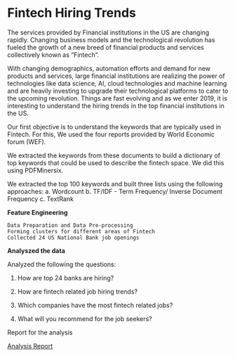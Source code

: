 # Fintech Hiring Trends 

The services provided by Financial institutions in the US are changing rapidly. Changing business models and the technological revolution has fueled the growth of a new breed of financial products and services collectively known as “Fintech”.

With changing demographics, automation efforts and demand for new products and services, large financial institutions are realizing the power of technologies like data science, AI, cloud technologies and machine learning and are heavily investing to upgrade their technological platforms to cater to the upcoming revolution. Things are fast evolving and as we enter 2019, it is interesting to understand the hiring trends in the top financial institutions in the US.

Our first objective is to understand the keywords that are typically used in Fintech. For this, We used the four reports provided by World Economic forum (WEF).

We extracted the keywords from these documents to build a dictionary of top keywords that could be used to describe the fintech space. We did this using PDFMinersix.

We extracted the top 100 keywords and built three lists using the following approaches: a. Wordcount b. TF/IDF - Term Frequency/ Inverse Document Frequency c. TextRank

**Feature Engineering**

```
Data Preparation and Data Pre-processing
Forming clusters for different areas of Fintech
Collected 24 US National Bank job openings
```

**Analyszed the data**

Analyzed the following the questions:

1. How are top 24 banks are hiring?

2. How are fintech related job hiring trends?

3. Which companies have the most fintech related jobs?

4. What will you recommend for the job seekers?


Report for the analysis

<a href ="https://github.com/DataScienceINFO6105Team10/Team10Repository/tree/master/Assignment2/Report"> Analysis Report </a>



